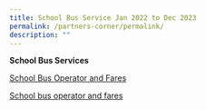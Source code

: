```yaml
---
title: School Bus Service Jan 2022 to Dec 2023
permalink: /partners-corner/permalink/
description: ""
---
```

**School Bus Services**

[School Bus Operator and Fares](/files/bpps%20wdls%20transport%20nte%20bus%20fares%202023.pdf)

[School bus operator and fares](/files/bpps%20wdls%20transport%20nte%20bus%20fares%202023.pdf)